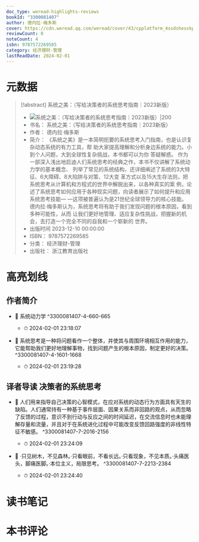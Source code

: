 ```yaml
---
doc_type: weread-highlights-reviews
bookId: "3300081407"
author: 德内拉·梅多斯
cover: https://cdn.weread.qq.com/weread/cover/43/cpplatform_4ssdshesskpsd8jw6hleyw/t7_cpplatform_4ssdshesskpsd8jw6hleyw1702455686.jpg
reviewCount: 0
noteCount: 4
isbn: 9787572269585
category: 经济理财-管理
lastReadDate: 2024-02-01
---
```

# 元数据
> [!abstract] 系统之美：（写给决策者的系统思考指南｜2023新版）
> - ![ 系统之美：（写给决策者的系统思考指南｜2023新版）|200](https://cdn.weread.qq.com/weread/cover/43/cpplatform_4ssdshesskpsd8jw6hleyw/t7_cpplatform_4ssdshesskpsd8jw6hleyw1702455686.jpg)
> - 书名： 系统之美：（写给决策者的系统思考指南｜2023新版）
> - 作者： 德内拉·梅多斯
> - 简介： 《系统之美》是一本简明扼要的系统思考入门指南，也是认识复杂动态系统的有力工具，帮
助大家提高理解和分析身边系统的能力。小到个人问题，大到全球性复杂挑战，本书都可以为你
答疑解惑。
作为一部深入浅出地启迪人们系统思考的经典之作，本书不仅讲解了系统动力学的基本概念、
列举了常见的系统结构，还详细阐述了系统的3大特征、6大障碍、8大陷阱与对策、12大变
革方式以及15大生存法则，把系统思考从计算机和方程式的世界中解脱出来，以各种真实的案
例，论述了系统思考如何应用于各种现实问题，向读者展示了如何提升和应用系统思考技能—
—这项被普遍认为是21世纪全球领导力的核心技能。
德内拉·梅多斯认为，系统思考将有助于我们发现问题的根本原因，看到多种可能性，从而
让我们更好地管理、适应复杂性挑战，把握新的机会，去打造一个完全不同的自我和一个崭新的
世界。
> - 出版时间 2023-12-10 00:00:00
> - ISBN： 9787572269585
> - 分类： 经济理财-管理
> - 出版社： 浙江教育出版社

# 高亮划线

## 作者简介


- 📌 系统动力学 ^3300081407-4-660-665
    - ⏱ 2024-02-01 23:18:07 

- 📌 系统思考是一种将问题看作一个整体，并使其与周围环境相互作用的能力，它能帮助我们更好地理解事物，找到问题产生的根本原因，制定更好的决策。 ^3300081407-4-1601-1668
    - ⏱ 2024-02-01 23:19:28 
## 译者导读 决策者的系统思考


- 📌 人们用来指导自己决策的心智模式，在应对系统的动态行为方面具有天生的缺陷。人们通常持有一种基于事件层面、因果关系而非回路的观点，从而忽略了反馈的过程，意识不到行动与反应之间的时间延迟，在交流信息时也未能理解存量和流量，并且对于在系统进化过程中可能改变反馈回路强度的非线性特征不敏感。 ^3300081407-7-2016-2156
    - ⏱ 2024-02-01 23:24:09 

- 📌 ·只见树木，不见森林。·只看眼前，不看长远。·只看现象，不见本质。·头痛医头，脚痛医脚。·本位主义，局限思考。 ^3300081407-7-2213-2384
    - ⏱ 2024-02-01 23:24:40 
# 读书笔记

# 本书评论
